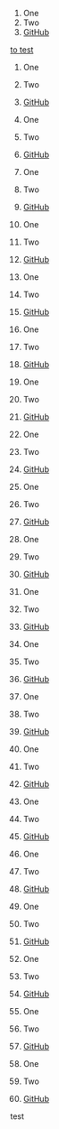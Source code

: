 1. One
2. Two
3. [GitHub](./xxfz.md)

<a id='test' href="#test">to test<a>
  


1. One
2. Two
3. [GitHub](./xxfz.md)



1. One
2. Two
3. [GitHub](./xxfz.md)





1. One
2. Two
3. [GitHub](./xxfz.md)



1. One
2. Two
3. [GitHub](./xxfz.md)



1. One
2. Two
3. [GitHub](./xxfz.md)





1. One
2. Two
3. [GitHub](./xxfz.md)







1. One
2. Two
3. [GitHub](./xxfz.md)




1. One
2. Two
3. [GitHub](./xxfz.md)



1. One
2. Two
3. [GitHub](./xxfz.md)





1. One
2. Two
3. [GitHub](./xxfz.md)


1. One
2. Two
3. [GitHub](./xxfz.md)



1. One
2. Two
3. [GitHub](./xxfz.md)





1. One
2. Two
3. [GitHub](./xxfz.md)

1. One
2. Two
3. [GitHub](./xxfz.md)

1. One
2. Two
3. [GitHub](./xxfz.md)



1. One
2. Two
3. [GitHub](./xxfz.md)



1. One
2. Two
3. [GitHub](./xxfz.md)



1. One
2. Two
3. [GitHub](./xxfz.md)





1. One
2. Two
3. [GitHub](./xxfz.md)


1. One
2. Two
3. [GitHub](./xxfz.md)


<a id='test'>test<a/>
